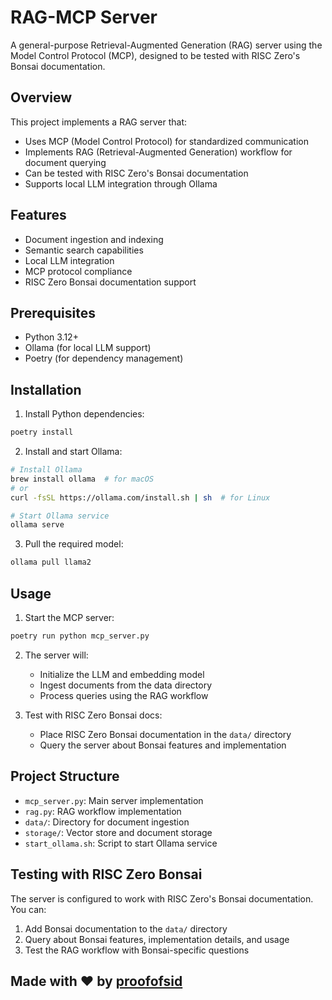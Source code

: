# RAG-MCP Server

A general-purpose Retrieval-Augmented Generation (RAG) server using the Model Control Protocol (MCP), designed to be tested with RISC Zero's Bonsai documentation.

## Overview

This project implements a RAG server that:
- Uses MCP (Model Control Protocol) for standardized communication
- Implements RAG (Retrieval-Augmented Generation) workflow for document querying
- Can be tested with RISC Zero's Bonsai documentation
- Supports local LLM integration through Ollama

## Features

- Document ingestion and indexing
- Semantic search capabilities
- Local LLM integration
- MCP protocol compliance
- RISC Zero Bonsai documentation support

## Prerequisites

- Python 3.12+
- Ollama (for local LLM support)
- Poetry (for dependency management)

## Installation

1. Install Python dependencies:
```bash
poetry install
```

2. Install and start Ollama:
```bash
# Install Ollama
brew install ollama  # for macOS
# or
curl -fsSL https://ollama.com/install.sh | sh  # for Linux

# Start Ollama service
ollama serve
```

3. Pull the required model:
```bash
ollama pull llama2
```

## Usage

1. Start the MCP server:
```bash
poetry run python mcp_server.py
```

2. The server will:
   - Initialize the LLM and embedding model
   - Ingest documents from the data directory
   - Process queries using the RAG workflow

3. Test with RISC Zero Bonsai docs:
   - Place RISC Zero Bonsai documentation in the `data/` directory
   - Query the server about Bonsai features and implementation

## Project Structure

- `mcp_server.py`: Main server implementation
- `rag.py`: RAG workflow implementation
- `data/`: Directory for document ingestion
- `storage/`: Vector store and document storage
- `start_ollama.sh`: Script to start Ollama service

## Testing with RISC Zero Bonsai

The server is configured to work with RISC Zero's Bonsai documentation. You can:
1. Add Bonsai documentation to the `data/` directory
2. Query about Bonsai features, implementation details, and usage
3. Test the RAG workflow with Bonsai-specific questions

## Made with ❤️ by [proofofsid](https://github.com/proofofsid)
